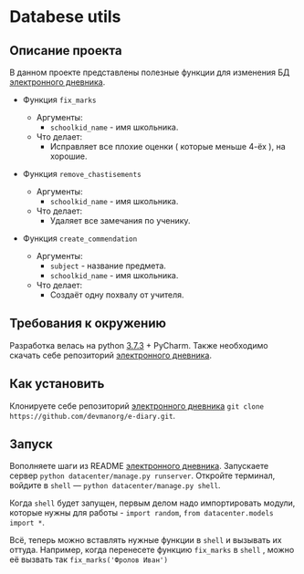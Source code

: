 # Databese utils

## Описание проекта
В данном проекте представлены полезные функции для изменения БД [электронного дневника](https://github.com/devmanorg/e-diary).

* Функция `fix_marks` 
    * Аргументы:
        * `schoolkid_name` - имя школьника.
    * Что делает:
        * Исправляет все плохие оценки ( которые меньше 4-ёх ), на хорошие.

* Функция `remove_chastisements`
    * Аргументы:
        * `schoolkid_name` - имя школьника.
    * Что делает:
        * Удаляет все замечания по ученику.

* Функция `create_commendation`
    * Аргументы:
        * `subject` - название предмета.
        * `schoolkid_name` - имя школьника.
    * Что делает:
        * Создаёт одну похвалу от учителя.
        
## Требования к окружению
Разработка велась на python [3.7.3](https://www.python.org/downloads/) + PyCharm. Также необходимо скачать себе репозиторий
[электронного дневника](https://github.com/devmanorg/e-diary).

## Как установить
Клонируете себе репозиторий [электронного дневника](https://github.com/devmanorg/e-diary) `git clone https://github.com/devmanorg/e-diary.git`.

## Запуск
Вополняете шаги из README [электронного дневника](https://github.com/devmanorg/e-diary). Запускаете сервер `python datacenter/manage.py runserver`.
Откройте терминал, войдите в  `shell` — `python datacenter/manage.py shell`.

Когда `shell` будет запущен, первым делом надо импортировать модули, которые нужны для работы - `import random`, `from datacenter.models import *`.

Всё, теперь можно вставлять нужные функции в `shell` и вызывать их оттуда. Например, когда перенесете функцию
`fix_marks` в `shell` , можно её вызвать так `fix_marks('Фролов Иван')`